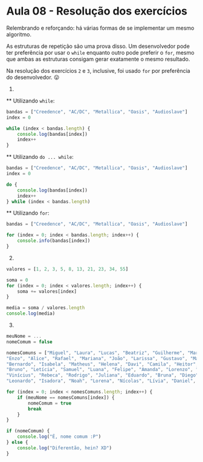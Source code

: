 # Aula 08 - Resolução dos exercícios

Relembrando e reforçando: há várias formas de se implementar um mesmo algoritmo.

As estruturas de repetição são uma prova disso. Um desenvolvedor pode ter preferência por usar o `while` enquanto outro pode preferir o `for`, mesmo que ambas as estruturas consigam gerar exatamente o mesmo resultado.

Na resolução dos exercícios `2` e `3`, inclusive, foi usado `for` por preferência do desenvolvedor. :stuck_out_tongue:

1)
  ** Utilizando `while`:
```javascript
bandas = ["Creedence", "AC/DC", "Metallica", "Oasis", "Audioslave"]
index = 0

while (index < bandas.length) {
    console.log(bandas[index])
    index++
}
```

  ** Utilizando `do ... while`:
```javascript
bandas = ["Creedence", "AC/DC", "Metallica", "Oasis", "Audioslave"]
index = 0

do {
    console.log(bandas[index])
    index++
} while (index < bandas.length)
```

  ** Utilizando `for`:
```javascript
bandas = ["Creedence", "AC/DC", "Metallica", "Oasis", "Audioslave"]

for (index = 0; index < bandas.length; index++) {
    console.info(bandas[index])
}
```

2) 
```javascript
valores = [1, 2, 3, 5, 8, 13, 21, 23, 34, 55]

soma = 0
for (index = 0; index < valores.length; index++) {
    soma += valores[index]
}

media = soma / valores.length
console.log(media)
```

3)
```javascript
meuNome = ...
nomeComum = false

nomesComuns = ["Miguel", "Laura", "Lucas", "Beatriz", "Guilherme", "Maria", "Gabriel", "Ana", "Arthur", "Júlia", 
"Enzo", "Alice", "Rafael", "Mariana", "João", "Larissa", "Gustavo", "Maria Eduarda", "Pedro", "Sofia", 
"Bernardo", "Isabela", "Matheus", "Helena", "Davi", "Camila", "Heitor", "Lara", "Henrique", "Valentina", 
"Bruno", "Letícia", "Samuel", "Luana", "Felipe", "Amanda", "Lorenzo", "Yasmin", "Benjamin", "Sophia", 
"Vinícius", "Rebeca", "Rodrigo", "Juliana", "Eduardo", "Bruna", "Diego", "Cecília", "Antônio", "Fernanda", 
"Leonardo", "Isadora", "Noah", "Lorena", "Nícolas", "Lívia", "Daniel", "Manuela", "Thiago", "Vitória"]

for (index = 0; index < nomesComuns.length; index++) {
    if (meuNome == nomesComuns[index]) {
        nomeComum = true
        break
    }
}

if (nomeComum) {
    console.log("É, nome comum :P")
} else {
    console.log("Diferentão, hein? XD")
}
```